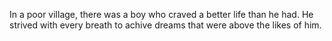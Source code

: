 In a poor village, there was a boy who craved a better life than he had.
He strived with every breath to achive dreams that were above the likes
of him.